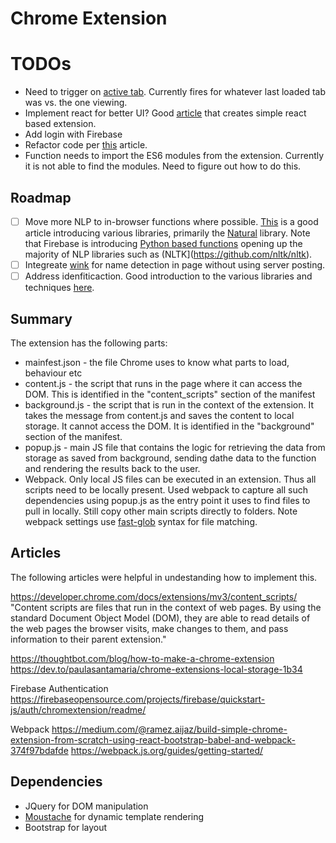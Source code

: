 # Chrome Extension

# TODOs
- Need to trigger on [active tab](https://developer.chrome.com/docs/extensions/mv3/manifest/activeTab/). Currently fires for whatever last loaded tab was vs. the one viewing.
- Implement react for better UI? Good [article](https://medium.com/@ramez.aijaz/build-simple-chrome-extension-from-scratch-using-react-bootstrap-babel-and-webpack-374f97bdafde) that creates simple react based extension.
- Add login with Firebase
- Refactor code per [this](https://dev.to/paulasantamaria/chrome-extensions-reusing-code-3f1g) article.
- Function needs to import the ES6 modules from the extension. Currently it is not able to find the modules. Need to figure out how to do this.

## Roadmap
- [ ] Move more NLP to in-browser functions where possible. [This](https://blog.logrocket.com/natural-language-processing-node-js/) is a good article introducing various libraries, primarily the [Natural](https://naturalnode.github.io/natural/) library. Note that Firebase is introducing [Python based functions](https://github.com/firebase/firebase-functions-python#) opening up the majority of NLP libraries such as (NLTK](https://github.com/nltk/nltk).
- [ ] Integreate [wink](https://github.com/winkjs/wink-nlp-utils) for name detection in page without using server posting.
- [ ] Address idenfiticaction. Good introduction to the various libraries and techniques [here](https://khadkechetan.medium.com/address-extraction-and-parser-with-nlp-4d3db7b9535d).

## Summary

The extension has the following parts:
- mainfest.json - the file Chrome uses to know what parts to load, behaviour etc
- content.js - the script that runs in the page where it can access the DOM. This is identified in the "content_scripts" section of the manifest
- background.js - the script that is run in the context of the extension. It takes the message from content.js and saves the content to local storage. It cannot access the DOM. It is identified in the "background" section of the manifest.
- popup.js - main JS file that contains the logic for retrieving the data from storage as saved from background, sending dathe data to the function and rendering the results back to the user.
- Webpack. Only local JS files can be executed in an extension. Thus all scripts need to be locally present. Used webpack to capture all such dependencies using popup.js as the entry point it uses to find files to pull in locally. Still copy other main scripts directly to folders. Note webpack settings use [fast-glob](https://github.com/mrmlnc/fast-glob#pattern-syntax) syntax for file matching.

## Articles

The following articles were helpful in undestanding how to implement this.

https://developer.chrome.com/docs/extensions/mv3/content_scripts/
"Content scripts are files that run in the context of web pages. By using the standard Document Object Model (DOM), they are able to read details of the web pages the browser visits, make changes to them, and pass information to their parent extension."

https://thoughtbot.com/blog/how-to-make-a-chrome-extension
https://dev.to/paulasantamaria/chrome-extensions-local-storage-1b34

Firebase Authentication
https://firebaseopensource.com/projects/firebase/quickstart-js/auth/chromextension/readme/

Webpack
https://medium.com/@ramez.aijaz/build-simple-chrome-extension-from-scratch-using-react-bootstrap-babel-and-webpack-374f97bdafde
https://webpack.js.org/guides/getting-started/

## Dependencies
- JQuery for DOM manipulation
- [Moustache](https://www.npmjs.com/package/mustache) for dynamic template rendering
- Bootstrap for layout